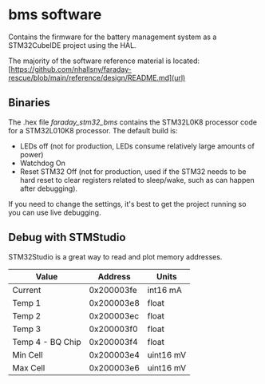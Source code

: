 # bms software

Contains the firmware for the battery management system as a STM32CubeIDE project using the HAL.

The majority of the software reference material is located:
[https://github.com/nhallsny/faraday-rescue/blob/main/reference/design/README.md](url)

## Binaries

The .hex file _faraday_stm32_bms_ contains the STM32L0K8 processor code for a STM32L010K8 processor. The default build is:
- LEDs off (not for production, LEDs consume relatively large amounts of power)
- Watchdog On
- Reset STM32 Off (not for production, used if the STM32 needs to be hard reset to clear registers related to sleep/wake, such as can happen after debugging).

If you need to change the settings, it's best to get the project running so you can use live debugging.

## Debug with STMStudio

STM32Studio is a great way to read and plot memory addresses. 

| Value  |  Address | Units  | 
|---|---|---|
|  Current |  0x200003fe | int16 mA  |
| Temp 1  | 0x200003e8  | float  |
| Temp 2  | 0x200003ec  | float  |
| Temp 3  |  0x200003f0 | float  |
| Temp 4 - BQ Chip  | 0x200003f4  | float  |
| Min Cell | 0x200003e4  | uint16 mV  |
| Max Cell | 0x200003e6 | uint16 mV  |
